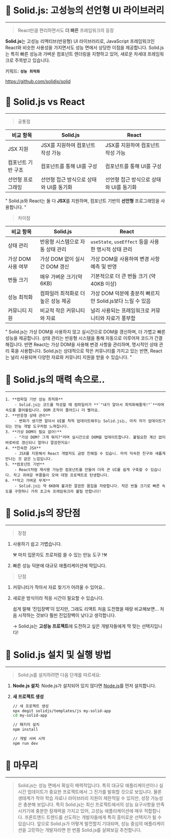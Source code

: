 # 🔭 Solid.js: 고성능의 선언형 UI 라이브러리

---

> React만큼 편리하면서도 **더 빠른** 프레임워크의 등장
> 


**Solid.js**는 고성능 리액티브(반응형) UI 라이브러리로, JavaScript 프레임워크인 React와 비슷한 사용성을 가지면서도 성능 면에서 상당한 이점을 제공합니다. Solid.js는 특히 빠른 성능과 가벼운 컴포넌트 렌더링을 지향하고 있어, 새로운 차세대 프레임워크로 주목받고 있습니다. 

키워드: **`성능 최적화`** 


https://github.com/solidjs/solid

# 🔭 Solid.js vs React

---

> 공통점
> 

| 비교 항목 | Solid.js | React |
| --- | --- | --- |
| JSX 지원 | JSX를 지원하여 컴포넌트 작성 가능 | JSX를 지원하여 컴포넌트 작성 가능 |
| 컴포넌트 기반 구조 | 컴포넌트를 통해 UI를 구성 | 컴포넌트를 통해 UI를 구성 |
| 선언형 프로그래밍 | 선언형 접근 방식으로 상태와 UI를 동기화 | 선언형 접근 방식으로 상태와 UI를 동기화 |

"
Solid.js와 React는 둘 다 **JSX**를 지원하며, 컴포넌트 기반의 **선언형** 프로그래밍을 사용합니다. 
"

> 차이점
> 

| 비교 항목 | Solid.js | React |
| --- | --- | --- |
| 상태 관리 | 반응형 시스템으로 자동 상태 관리 | `useState`, `useEffect` 등을 사용한 명시적 상태 관리 |
| 가상 DOM 사용 여부 | 가상 DOM 없이 실시간 DOM 갱신 | 가상 DOM을 사용하여 변경 사항 예측 및 반영 |
| 번들 크기 | 매우 가벼운 크기(약 6KB) | 기본적으로 더 큰 번들 크기 (약 40KB 이상) |
| 성능 최적화 | 컴파일러 최적화로 더 높은 성능 제공 | 가상 DOM 덕분에 충분히 빠르지만 Solid.js보다 느릴 수 있음 |
| 커뮤니티 지원 | 비교적 작은 커뮤니티와 자료 | 널리 사용되는 프레임워크로 커뮤니티와 자료가 풍부함 |

"
Solid.js는 가상 DOM을 사용하지 않고 실시간으로 DOM을 갱신하며, 더 가볍고 빠른 성능을 제공합니다. 상태 관리는 반응형 시스템을 통해 자동으로 이루어져 코드가 간결해집니다. 반면 React는 가상 DOM을 사용해 변경 사항을 관리하며, 명시적인 상태 관리 훅을 사용합니다. Solid.js는 상대적으로 작은 커뮤니티를 가지고 있는 반면, React는 널리 사용되며 다양한 자료와 커뮤니티 지원을 받을 수 있습니다. 
"


# 🔎 Solid.js의 매력 속으로..

---

```
1. **컴파일 기반 성능 최적화**
    - Solid.js는 코드를 작성할 때 컴파일러가 **`"내가 알아서 최적화해줄게!"`**라며 속도를 끌어올립니다. DOM 조작이 줄어드니 더 빨라요.
2. **반응형 상태 관리**
    - 변화가 생기면 알아서 UI를 척척 업데이트해주는 Solid.js는, 마치 자가 업데이트가 되는 만능 개발 도구처럼 느껴집니다.
3. **가상 DOM이 필요 없어!**
    - "가상 DOM? 그게 뭐지?"라며 실시간으로 DOM을 업데이트합니다. 불필요한 계산 없이 바로바로 갱신되니 얼마나 깔끔한지요!
4. **친숙한 JSX**
    - JSX를 지원해서 React 개발자도 금방 친해질 수 있습니. 마치 익숙한 친구와 새롭게 만나는 것 같은 느낌입니다.
5. **컴포넌트 기반**
    - React처럼 재사용 가능한 컴포넌트를 만들어 더욱 큰 UI를 쉽게 구축할 수 있습니다. 작고 귀여운 부품들이 모여 대형 프로젝트로 탄생합니다.
6. **작고 가벼운 무게**
    - Solid.js는 약 6KB에 불과한 깔끔한 몸집을 자랑합니다. 작은 번들 크기로 빠른 속도를 구현하니 가히 초고속 프레임워크라 불릴 만합니다!
```

# 🔭 Solid.js의 장단점

---

> 장점
> 
1. 사용하기 쉽고 가볍습니다. 
    
    ⚒️ 마치 입문자도 프로처럼 쓸 수 있는 만능 도구 !⚒️
    
2. 빠른 성능 덕분에 대규모 애플리케이션에 딱입니다.

> 단점
> 
1. 커뮤니티가 작아서 자료 찾기가 어려울 수 있어요..
2. 새로운 방식이라 적응 시간이 필요할 수 있습니다.
    
    쉽게 말해 ‘진입장벽’이 있지만, 그래도 리액트 처음 도전했을 때랑 비교해보면… 처음 시작하는 것보다 훨씬 진입장벽이 낮다고 생각합니다.
    
    → Solid.js는 **고성능 프로젝트**에 도전하고 싶은 개발자들에게 딱 맞는 선택지입니다!
    

# 🔭 Solid.js 설치 및 실행 방법

---

> Solid.js를 설치하려면 다음 단계를 따르세요:
> 
1. **Node.js 설치**: Node.js가 설치되어 있지 않다면 [Node.js](https://nodejs.org/)를 먼저 설치합니다.
2. **새 프로젝트 생성**
    
    ```bash
    // 새 프로젝트 생성
    npx degit solidjs/templates/js my-solid-app
    cd my-solid-app
    
    // 패키지 설치
    npm install
    
    // 개발 서버 시작
    npm run dev
    ```
    

# 📝 마무리

---

> Solid.js는 성능 면에서 확실히 매력적입니다. 특히 대규모 애플리케이션이나 실시간 업데이트가 중요한 프로젝트에서 그 진가를 발휘할 것으로 보입니다. 물론 생태계가 작아 학습 자료나 라이브러리 지원이 제한적일 수 있지만, 성장 가능성은 충분해 보입니다. 특히 Solid.js는 최신 프로젝트에서의 성능 요구사항을 만족시키기에 충분한 잠재력을 가지고 있어, 고성능 애플리케이션에 매우 적합합니다. 프론트엔드 트렌드를 선도하는 개발자들에게 특히 흥미로운 선택지가 될 수 있습니다. 앞으로 Solid.js가 어떻게 발전할지 기대되며, 성능 중심의 애플리케이션을 고민하는 개발자라면 한 번쯤 Solid.js를 살펴보길 추천합니다.


